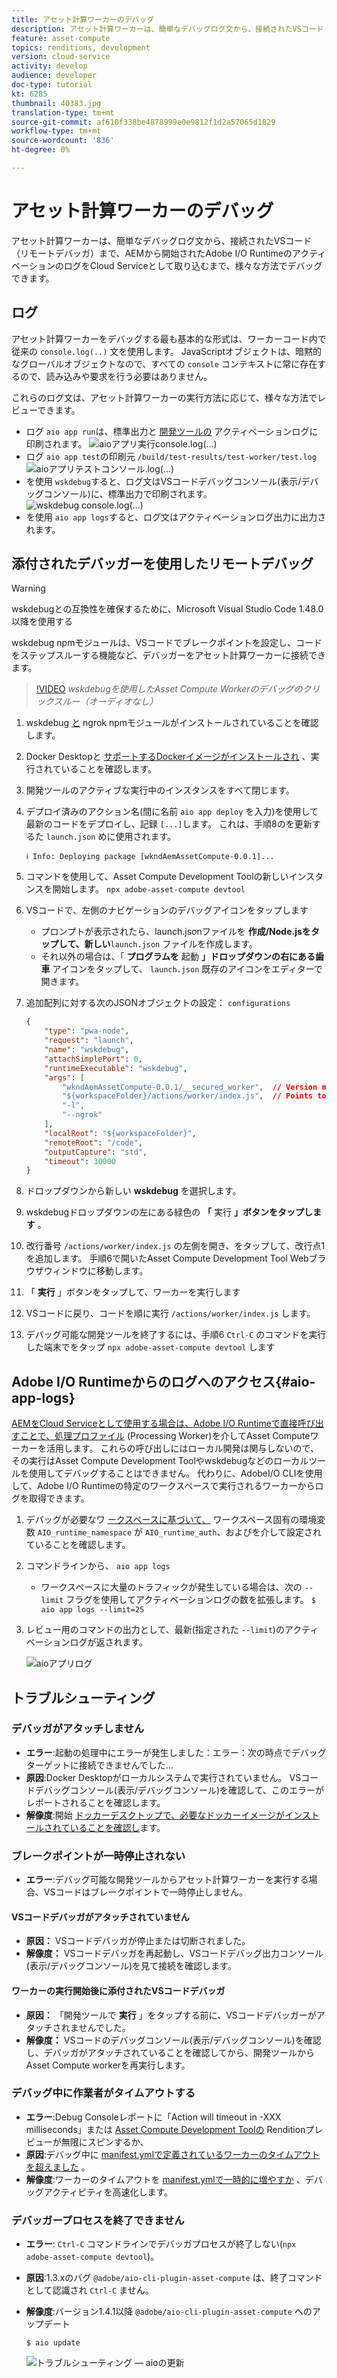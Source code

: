 ```yaml
---
title: アセット計算ワーカーのデバッグ
description: アセット計算ワーカーは、簡単なデバッグログ文から、接続されたVSコード（リモートデバッガ）まで、AEMから開始されたAdobe I/O RuntimeのアクティベーションのログをCloud Serviceとして取り込むまで、様々な方法でデバッグできます。
feature: asset-compute
topics: renditions, development
version: cloud-service
activity: develop
audience: developer
doc-type: tutorial
kt: 6285
thumbnail: 40383.jpg
translation-type: tm+mt
source-git-commit: af610f338be4878999e0e9812f1d2a57065d1829
workflow-type: tm+mt
source-wordcount: '836'
ht-degree: 0%

---
```



# アセット計算ワーカーのデバッグ

アセット計算ワーカーは、簡単なデバッグログ文から、接続されたVSコード（リモートデバッガ）まで、AEMから開始されたAdobe I/O RuntimeのアクティベーションのログをCloud Serviceとして取り込むまで、様々な方法でデバッグできます。

## ログ

アセット計算ワーカーをデバッグする最も基本的な形式は、ワーカーコード内で従来の `console.log(..)` 文を使用します。 JavaScriptオブジェクトは、暗黙的なグローバルオブジェクトなので、すべての `console` コンテキストに常に存在するので、読み込みや要求を行う必要はありません。

これらのログ文は、アセット計算ワーカーの実行方法に応じて、様々な方法でレビューできます。

+ ログ `aio app run`は、標準出力と [開発ツールの](../develop/development-tool.md) アクティベーションログに印刷されます。
   ![aioアプリ実行console.log(...)](./assets/debug/console-log__aio-app-run.png)
+ ログ `aio app test`の印刷元 `/build/test-results/test-worker/test.log`
   ![aioアプリテストコンソール.log(...)](./assets/debug/console-log__aio-app-test.png)
+ を使用 `wskdebug`すると、ログ文はVSコードデバッグコンソール(表示/デバッグコンソール)に、標準出力で印刷されます。
   ![wskdebug console.log(...)](./assets/debug/console-log__wskdebug.png)
+ を使用 `aio app logs`すると、ログ文はアクティベーションログ出力に出力されます。

## 添付されたデバッガーを使用したリモートデバッグ

>[!WARNING]
>
>wskdebugとの互換性を確保するために、Microsoft Visual Studio Code 1.48.0以降を使用する

wskdebug [](https://www.npmjs.com/package/@openwhisk/wskdebug) npmモジュールは、VSコードでブレークポイントを設定し、コードをステップスルーする機能など、デバッガーをアセット計算ワーカーに接続できます。

>[!VIDEO](https://video.tv.adobe.com/v/40383/?quality=12&learn=on)
_wskdebugを使用したAsset Compute Workerのデバッグのクリックスルー（オーディオなし）_

1. wskdebug [と](../set-up/development-environment.md#wskdebug) ngrok [](../set-up/development-environment.md#ngork) npmモジュールがインストールされていることを確認します。
1. Docker Desktopと [サポートするDockerイメージがインストールされ](../set-up/development-environment.md#docker) 、実行されていることを確認します。
1. 開発ツールのアクティブな実行中のインスタンスをすべて閉じます。
1. デプロイ済みのアクション名(間に名前 `aio app deploy` を入力)を使用して最新のコードをデプロイし、記録 `[...]`します。 これは、手順8のを更新するた `launch.json` めに使用されます。

   ```
   ℹ Info: Deploying package [wkndAemAssetCompute-0.0.1]...
   ```
1. コマンドを使用して、Asset Compute Development Toolの新しいインスタンスを開始します。 `npx adobe-asset-compute devtool`
1. VSコードで、左側のナビゲーションのデバッグアイコンをタップします
   + プロンプトが表示されたら、launch.jsonファイルを __作成/Node.jsをタップして、新しい__`launch.json` ファイルを作成します。
   + それ以外の場合は、「 __プログラムを__ 起動 __」ドロップダウンの右にある歯車__ アイコンをタップして、 `launch.json` 既存のアイコンをエディターで開きます。
1. 追加配列に対する次のJSONオブジェクトの設定： `configurations`

   ```json
   {
       "type": "pwa-node",
       "request": "launch",
       "name": "wskdebug",
       "attachSimplePort": 0,
       "runtimeExecutable": "wskdebug",
       "args": [
           "wkndAemAssetCompute-0.0.1/__secured_worker",  // Version must match your Asset Compute worker's version
           "${workspaceFolder}/actions/worker/index.js",  // Points to your worker
           "-l",
           "--ngrok"
       ],
       "localRoot": "${workspaceFolder}",
       "remoteRoot": "/code",
       "outputCapture": "std",
       "timeout": 30000
   }
   ```

1. ドロップダウンから新しい __wskdebug__ を選択します。
1. wskdebugドロップダウンの左にある緑色の __「__ 実行 __」ボタンをタップします__ 。
1. 改行番号 `/actions/worker/index.js` の左側を開き、をタップして、改行点1を追加します。 手順6で開いたAsset Compute Development Tool Webブラウザウィンドウに移動します。
1. 「 __実行__ 」ボタンをタップして、ワーカーを実行します
1. VSコードに戻り、コードを順に実行 `/actions/worker/index.js` します。
1. デバッグ可能な開発ツールを終了するには、手順6 `Ctrl-C` のコマンドを実行した端末でをタップ `npx adobe-asset-compute devtool` します

## Adobe I/O Runtimeからのログへのアクセス{#aio-app-logs}

[AEMをCloud Serviceとして使用する場合は、Adobe I/O Runtimeで直接呼び出すことで、処理プロファイル](../deploy/processing-profiles.md) (Processing Worker)を介してAsset Computeワーカーを活用します。 これらの呼び出しにはローカル開発は関与しないので、その実行はAsset Compute Development Toolやwskdebugなどのローカルツールを使用してデバッグすることはできません。 代わりに、AdobeI/O CLIを使用して、Adobe I/O Runtimeの特定のワークスペースで実行されるワーカーからログを取得できます。

1. デバッグが必要なワ [ークスペースに基づいて、](../deploy/runtime.md) ワークスペース固有の環境変数 `AIO_runtime_namespace` が `AIO_runtime_auth`、およびを介して設定されていることを確認します。
1. コマンドラインから、 `aio app logs`
   + ワークスペースに大量のトラフィックが発生している場合は、次の `--limit` フラグを使用してアクティベーションログの数を拡張します。
      `$ aio app logs --limit=25`
1. レビュー用のコマンドの出力として、最新(指定された `--limit`)のアクティベーションログが返されます。

   ![aioアプリログ](./assets/debug/aio-app-logs.png)

## トラブルシューティング

### デバッガがアタッチしません

+ __エラー__:起動の処理中にエラーが発生しました：エラー：次の時点でデバッグターゲットに接続できませんでした…
+ __原因__:Docker Desktopがローカルシステムで実行されていません。 VSコードデバッグコンソール(表示/デバッグコンソール)を確認して、このエラーがレポートされることを確認します。
+ __解像度__:開始 [ドッカーデスクトップで、必要なドッカーイメージがインストールされていることを確認し](../set-up/development-environment.md#docker)ます。

### ブレークポイントが一時停止されない

+ __エラー__:デバッグ可能な開発ツールからアセット計算ワーカーを実行する場合、VSコードはブレークポイントで一時停止しません。

#### VSコードデバッガがアタッチされていません

+ __原因：__ VSコードデバッガが停止または切断されました。
+ __解像度：__ VSコードデバッガを再起動し、VSコードデバッグ出力コンソール(表示/デバッグコンソール)を見て接続を確認します。

#### ワーカーの実行開始後に添付されたVSコードデバッガ

+ __原因：__ 「開発ツールで __実行__ 」をタップする前に、VSコードデバッガーがアタッチされませんでした。
+ __解像度：__ VSコードのデバッグコンソール(表示/デバッグコンソール)を確認し、デバッガがアタッチされていることを確認してから、開発ツールからAsset Compute workerを再実行します。

### デバッグ中に作業者がタイムアウトする

+ __エラー__:Debug Consoleレポートに「Action will timeout in -XXX milliseconds」または [Asset Compute Development Toolの](../develop/development-tool.md) Renditionプレビューが無限にスピンするか、
+ __原因__:デバッグ中に [manifest.ymlで定義されているワーカーのタイムアウトを超えました](../develop/manifest.md) 。
+ __解像度__:ワーカーのタイムアウトを [manifest.ymlで一時的に増やすか](../develop/manifest.md) 、デバッグアクティビティを高速化します。

### デバッガープロセスを終了できません

+ __エラー__: `Ctrl-C` コマンドラインでデバッガプロセスが終了しない(`npx adobe-asset-compute devtool`)。
+ __原因__:1.3.xのバグ `@adobe/aio-cli-plugin-asset-compute` は、終了コマンドとして認識され `Ctrl-C` ません。
+ __解像度__:バージョン1.4.1以降 `@adobe/aio-cli-plugin-asset-compute` へのアップデート

   ```
   $ aio update
   ```

   ![トラブルシューティング — aioの更新](./assets/debug/troubleshooting__terminate.png)